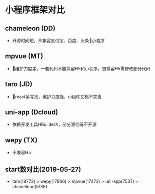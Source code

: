 <!--
 * @Description: 文件描述
 * @Author: cuiyibao001
 * @Date: 2019-05-27 12:08:21
 * @LastEditTime: 2019-05-27 18:34:28
 * @LastEditors: cuiyibao001
 -->
# 小程序框架对比

## chameleon (DD)

* 开源时间短，不兼容支付宝、百度、头条小程序

## mpvue (MT)

* 维护力度差，一套代码不能兼容H5和小程序，想兼容H5需修改部分代码

## taro (JD)

* react系写法，维护力度强，ui组件文档不完善

## uni-app (Dcloud)

* 依赖开发工具HBuilderX，部分源代码不开源

## wepy (TX)

* 不兼容H5


## start数对比(2019-05-27)

* taro(18773) > wepy(17806) > mpvue(17472) > uni-app(7537) > chameleon(5138)